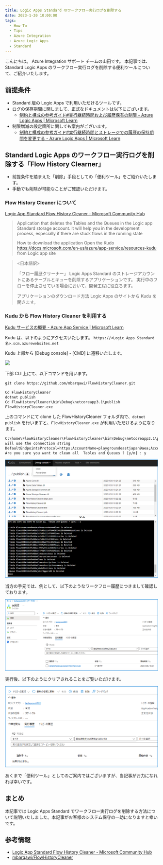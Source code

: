 ```yaml
---
title: Logic Apps Standard のワークフロー実行ログを削除する
date: 2023-1-20 10:00:00
tags:
  - How-To
  - Tips
  - Azure Integration
  - Azure Logic Apps 
  - Standard
---
```


こんにちは。 Azure Integration サポート チームの山田です。 
本記事では、Standard Logic Apps のワークフロー実行ログを削除する便利ツールについて、ご紹介いたします。

<!-- more -->

## 前提条件

- Standard 版の Logic Apps で利用いただけるツールです。
- ログの保存期間に関しまして、正式なドキュメントは以下にございます。
    - [制約と構成の参考ガイド#実行継続時間および履歴保有の制限 - Azure Logic Apps | Microsoft Learn](https://learn.microsoft.com/ja-jp/azure/logic-apps/logic-apps-limits-and-config?tabs=consumption%2Cazure-portal#run-duration-and-history-retention-limits)
- 制限増減の設定箇所に関しても案内がございます。
    - [制約と構成の参考ガイド#実行継続時間とストレージでの履歴の保持期間を変更する - Azure Logic Apps | Microsoft Learn](https://learn.microsoft.com/ja-jp/azure/logic-apps/logic-apps-limits-and-config?tabs=standard%2Cazure-portal#change-run-duration-and-history-retention-in-storage)

## Standard Logic Apps のワークフロー実行ログを削除する「Flow History Clearner」

- 前提条件を踏まえた「削除」手段としての「便利ツール」をご紹介いたします。
- 手動でも削除が可能なことがご確認いただけます。

### Flow History Cleaner について

[Logic App Standard Flow History Cleaner - Microsoft Community Hub](https://techcommunity.microsoft.com/t5/integrations-on-azure-blog/logic-app-standard-flow-history-cleaner/ba-p/3582258)

> Application that deletes the Tables and the Queues in the Logic app Standard storage account.
> it will help you in the development process, especially if there are stuck flows in the running state 
>
> How to download the application
> Open the Kudo https://docs.microsoft.com/en-us/azure/app-service/resources-kudu from Logic app site

> <日本語訳>
>
> 「フロー履歴クリーナー」
> Logic Apps Standard のストレージアカウントにあるテーブルとキューを削除するアプリケーションです。
> 実行中のフローを停止させている場合において、開発工程に役立ちます。
>
> アプリケーションのダウンロード方法
> Logic Apps のサイトから Kudu を開きます。

### Kudu から Flow History Cleaner を利用する

[Kudu サービスの概要 - Azure App Service | Microsoft Learn](https://learn.microsoft.com/ja-jp/azure/app-service/resources-kudu)

Kudu は、以下のようにアクセスいたします。
`https://<Logic Apps Standard名>.scm.azurewebsites.net`

Kudu 上部から [Debug console] - [CMD] に遷移いたします。
 
![](https://techcommunity.microsoft.com/t5/image/serverpage/image-id/390797iA3695041CA6B8D9A/image-dimensions/2500?v=v2&px=-1)

下部 CLI 上にて、以下コマンドを用います。

```
git clone https://github.com/mbarqawi/FlowHistoryCleaner.git
```

```
Cd FlowHistoryCleaner
dotnet publish
Cd FlowHistoryCleaner\bin\Debug\netcoreapp3.1\publish
FlowHistoryCleaner.exe
```

上のコマンドにて clone した FlowHistoryCleaner フォルダ内で、`dotnet publish` を行いますと、`FlowHistoryCleaner.exe` が利用いただけるようになります。

```
C:\home\FlowHistoryCleaner\FlowHistoryCleaner\bin\Debug\netcoreapp3.1\publish>FlowHistoryCleaner.exe
will use the connection string DefaultEndpointsProtocol=https;AccountName=playgroundeastjapan9aea;AccountKey=uwx+LUhDpdjeqVf5riH0MMUwaDF4a1eJIx+0Yc2CRnZ49O09abVvpYobK3iWf4I/65CQumhq7GrD+ASt2DJaSg==;EndpointSuffix=core.windows.net 
Are you sure you want to clean all  Tables and Queues ? [y/n] : y
```


![](./FlowHistoryClearner/kudu.png)

当方の手元では、例として、以下のようなワークフロー履歴につきまして確認しております。

![](./FlowHistoryClearner/history1.png)
 
実行後、以下のようにクリアされることをご覧いただけます。

![](./FlowHistoryClearner/history2.png)

あくまで「便利ツール」としてのご案内ではございますが、当記事がお力になれれば幸いです。



## まとめ
本記事では Logic Apps Standard でワークフロー実行ログを削除する方法について説明いたしました。本記事がお客様のシステム保守の一助になりますと幸いです。

## 参考情報
- [Logic App Standard Flow History Cleaner - Microsoft Community Hub](https://techcommunity.microsoft.com/t5/integrations-on-azure-blog/logic-app-standard-flow-history-cleaner/ba-p/3582258)
- [mbarqawi/FlowHistoryCleaner](https://github.com/mbarqawi/FlowHistoryCleaner)
